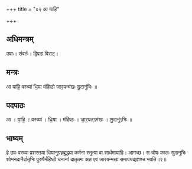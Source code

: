 +++
title = "०२ आ याहि"

+++
## अधिमन्त्रम्
उषाः। संवर्तः। द्विपदा विराट्।

## मन्त्रः
आ या॑हि॒ वस्व्या॑ धि॒या मंहि॑ष्ठो जार॒यन्म॑खः सु॒दानु॑भिः ॥

## पदपाठः
आ । या॒हि॒ । वस्व्या॑ । धि॒या । मंहि॑ष्ठः । जा॒र॒यत्ऽम॑खः । सु॒दानु॑ऽभिः ॥

## भाष्यम्
हे उषः वस्व्या प्रशस्तया धियानुग्रहबुद्ध्या कर्मना स्तुत्या वा सार्धमायाहि। आगच्छ। स चोषः कालः सुदानुभिः शोभनदानैर्दातृभिः पुरुषैर्मंहिष्ठो धनानां दातृतमः अत एव जारयन्मखः समापयद्यज्ञश्च भवति॥२॥